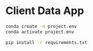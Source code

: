 # Client Data App


```sh
conda create -n project.env
conda activate project.env
```

```sh
pip install -r requirements.txt
```